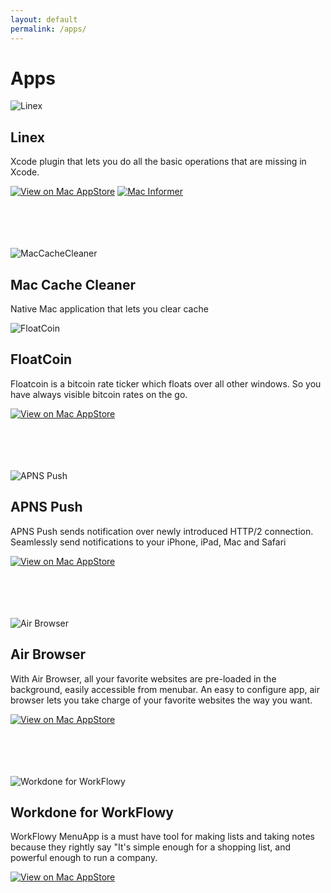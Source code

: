 ```yaml
---
layout: default
permalink: /apps/
---
```


# Apps


![Linex](http://is1.mzstatic.com/image/thumb/Purple128/v4/73/e1/01/73e101ef-1168-18c1-fa0c-1b170891b031/source/100x100bb.png)

## Linex

Xcode plugin that lets you do all the basic operations that are missing in Xcode. 

[![View on Mac AppStore]({{"/assets/macappstore.png"}})](https://itunes.apple.com/us/app/linex-for-xcode/id1290932760?ls=1&mt=12) 
[![Mac Informer]({{"/assets/macinformer.png"}})](http://macdownload.informer.com/linex/)
<br><br><br> <br><br>


![MacCacheCleaner](https://github.com/kaunteya/MacCacheCleaner/blob/master/Images/AppIcon100x100.png)

## Mac Cache Cleaner

Native Mac application that lets you clear cache

![FloatCoin](http://is4.mzstatic.com/image/thumb/Purple118/v4/57/13/9e/57139e4d-ae82-5109-9bcf-c2a215bbc6ac/source/100x100bb.png)

## FloatCoin
Floatcoin is a bitcoin rate ticker which floats over all other windows. So you have always visible bitcoin rates on the go.

[![View on Mac AppStore]({{"/assets/macappstore.png"}})](https://itunes.apple.com/us/app/floatcoin-bitcoin-rates/id1273560191?ls=1&mt=12)
<br><br><br> <br><br>


![APNS Push](http://is2.mzstatic.com/image/thumb/Purple71/v4/c7/73/c8/c773c833-79b9-db35-417a-27fb8feb788e/source.icns/100x100bb.png)

## APNS Push
APNS Push sends notification over newly introduced HTTP/2 connection. Seamlessly send notifications to your iPhone, iPad, Mac and Safari

[![View on Mac AppStore]({{"/assets/macappstore.png"}})](https://itunes.apple.com/us/app/apns-push/id1137371380?mt=12)
<br><br><br> <br><br>

![Air Browser](http://is3.mzstatic.com/image/thumb/Purple69/v4/e3/d8/1e/e3d81e37-cd99-1671-a6c4-2c877fcffc7b/source.icns/100x100bb.png)

## Air Browser
With Air Browser, all your favorite websites are pre-loaded in the background, easily accessible from menubar. An easy to configure app, air browser lets you take charge of your favorite websites the way you want.

[![View on Mac AppStore]({{"/assets/macappstore.png"}})](https://itunes.apple.com/us/app/air-browser/id948620309?mt=12)
<br><br><br> <br><br>

![Workdone for WorkFlowy](http://is3.mzstatic.com/image/thumb/Purple60/v4/9d/1e/5f/9d1e5f78-4a83-2b28-ba8a-add20f11aaf8/source.icns/100x100bb.png)

## Workdone for WorkFlowy
WorkFlowy MenuApp is a must have tool for making lists and taking notes because they rightly say "It's simple enough for a shopping list, and powerful enough to run a company.

[![View on Mac AppStore]({{"/assets/macappstore.png"}})](https://itunes.apple.com/us/app/workflowy-menuapp/id965079797?mt=12)
